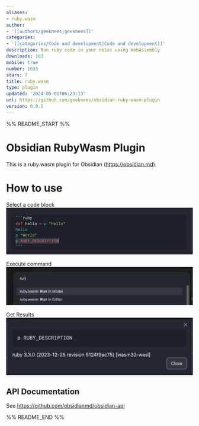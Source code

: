 ```yaml
---
aliases:
- ruby.wasm
author:
- '[[authors/geeknees|geeknees]]'
categories:
- '[[categories/Code and development|Code and development]]'
description: Run ruby code in your notes using WebAssembly
downloads: 183
mobile: true
number: 1633
stars: 7
title: ruby.wasm
type: plugin
updated: '2024-05-01T06:23:13'
url: https://github.com/geeknees/obsidian-ruby-wasm-plugin
version: 0.0.1
---
```


%% README_START %%

# Obsidian RubyWasm Plugin

This is a ruby.wasm plugin for Obsidian (https://obsidian.md).

# How to use

Select a code block
![](https://raw.githubusercontent.com/geeknees/obsidian-ruby-wasm-plugin/HEAD/screenshot/step1.png "Select a code block")

Execute command
![](https://raw.githubusercontent.com/geeknees/obsidian-ruby-wasm-plugin/HEAD/screenshot/step2.png "Execute command")

Get Results
![](https://raw.githubusercontent.com/geeknees/obsidian-ruby-wasm-plugin/HEAD/screenshot/step3.png "Get Results")

## API Documentation

See https://github.com/obsidianmd/obsidian-api


%% README_END %%